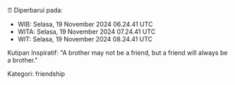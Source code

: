 ⏰ Diperbarui pada:
- WIB: Selasa, 19 November 2024 06.24.41 UTC
- WITA: Selasa, 19 November 2024 07.24.41 UTC
- WIT: Selasa, 19 November 2024 08.24.41 UTC

Kutipan Inspiratif:
"A brother may not be a friend, but a friend will always be a brother."


Kategori: friendship

